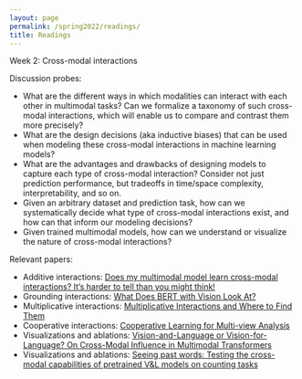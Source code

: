```yaml
---
layout: page
permalink: /spring2022/readings/
title: Readings
---
```


Week 2: Cross-modal interactions

Discussion probes:
- What are the different ways in which modalities can interact with each other in multimodal tasks? Can we formalize a taxonomy of such cross-modal interactions, which will enable us to compare and contrast them more precisely?
- What are the design decisions (aka inductive biases) that can be used when modeling these cross-modal interactions in machine learning models?
- What are the advantages and drawbacks of designing models to capture each type of cross-modal interaction? Consider not just prediction performance, but tradeoffs in time/space complexity, interpretability, and so on.
- Given an arbitrary dataset and prediction task, how can we systematically decide what type of cross-modal interactions exist, and how can that inform our modeling decisions?
- Given trained multimodal models, how can we understand or visualize the nature of cross-modal interactions?

Relevant papers:
- Additive interactions: [Does my multimodal model learn cross-modal interactions? It’s harder to tell than you might think!](https://aclanthology.org/2020.emnlp-main.62/)
- Grounding interactions: [What Does BERT with Vision Look At?](https://aclanthology.org/2020.acl-main.469.pdf)
- Multiplicative interactions: [Multiplicative Interactions and Where to Find Them](https://openreview.net/pdf?id=rylnK6VtDH)
- Cooperative interactions: [Cooperative Learning for Multi-view Analysis](https://arxiv.org/pdf/2112.12337.pdf)
- Visualizations and ablations: [Vision-and-Language or Vision-for-Language? On Cross-Modal Influence in Multimodal Transformers](https://arxiv.org/abs/2109.04448)
- Visualizations and ablations: [Seeing past words: Testing the cross-modal capabilities of pretrained V&L models on counting tasks](https://arxiv.org/abs/2012.12352)

